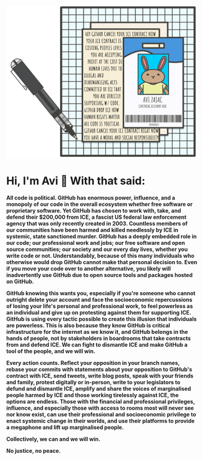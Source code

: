 <img src="https://raw.githubusercontent.com/llzes/llzes/github-drop-ice/AviZajacGitHubIcon.svg" alt="An icon of a pen, graph paper, fake ID with a rabbit icon with Avi's name, and the words in all caps: Hey GitHub cancel your ICE contract now your ICE contract is costing peoples lives you are accepting profit at the cost of human lives due to illegal and dehumanising acts committed by ICE that you are directly supporting w/ code. GitHub drop ICE now human rights matter all code is political GitHub cancel your ICE contract right now you have a moral and social responsibility">

Hi, I'm Avi 🐰 With that said:
==============================

**All code is political. GitHub has enormous power, influence, and a monopoly of our code in the overall ecosystem whether free software or proprietary software. Yet GitHub has chosen to work with, take, and defend their $200,000 from ICE, a fascist US federal law enforcement agency that was only recently created in 2003. Countless members of our communities have been harmed and killed needlessly by ICE in systemic, state sanctioned murder. GitHub has a deeply embedded role in our code; our professional work and jobs; our free software and open source communities; our society and our every day lives, whether you write code or not. Understandably, because of this many individuals who otherwise would drop GitHub cannot make that personal decision to. Even if you move your code over to another alternative, you likely will inadvertently use GitHub due to open source tools and packages hosted on GitHub.**

**GitHub knowing this wants you, especially if you're someone who cannot outright delete your account and face the socioeconomic repercussions of losing your life's personal and professional work, to feel powerless as an individual and give up on protesting against them for supporting ICE. GitHub is using every tactic possible to create this illusion that individuals are powerless. This is also because they know GitHub is critical infrastructure for the internet as we know it, and GitHub belongs in the hands of people, not by stakeholders in boardrooms that take contracts from and defend ICE. We can fight to dismantle ICE and make GitHub a tool of the people, and we will win.**

**Every action counts. Reflect your opposition in your branch names, rebase your commits with statements about your opposition to GitHub's contract with ICE, send tweets, write blog posts, speak with your friends and family, protest digitally or in-person, write to your legislators to defund and dismantle ICE, amplify and share the voices of marginalised people harmed by ICE and those working tirelessly against ICE, the options are endless. Those with the financial and professional privileges, influence, and especially those with access to rooms most will never see nor know exist, can use their professional and socioeconomic privilege to enact systemic change in their worlds, and use their platforms to provide a megaphone and lift up marginalised people.**

**Collectively, we can and we will win.**

**No justice, no peace.**
